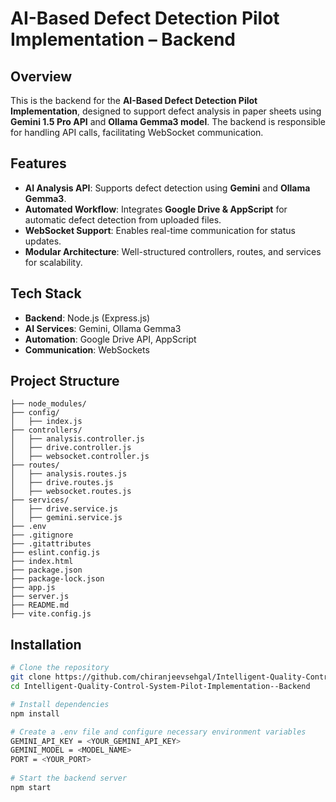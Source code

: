 # AI-Based Defect Detection Pilot Implementation – Backend

## Overview
This is the backend for the **AI-Based Defect Detection Pilot Implementation**, designed to support defect analysis in paper sheets using **Gemini 1.5 Pro API** and **Ollama Gemma3 model**. The backend is responsible for handling API calls, facilitating WebSocket communication.

## Features
- **AI Analysis API**: Supports defect detection using **Gemini** and **Ollama Gemma3**.
- **Automated Workflow**: Integrates **Google Drive & AppScript** for automatic defect detection from uploaded files.
- **WebSocket Support**: Enables real-time communication for status updates.
- **Modular Architecture**: Well-structured controllers, routes, and services for scalability.

## Tech Stack
- **Backend**: Node.js (Express.js)
- **AI Services**: Gemini, Ollama Gemma3
- **Automation**: Google Drive API, AppScript
- **Communication**: WebSockets

## Project Structure
```
├── node_modules/
├── config/
│   ├── index.js
├── controllers/
│   ├── analysis.controller.js
│   ├── drive.controller.js
│   ├── websocket.controller.js
├── routes/
│   ├── analysis.routes.js
│   ├── drive.routes.js
│   ├── websocket.routes.js
├── services/
│   ├── drive.service.js
│   ├── gemini.service.js
├── .env
├── .gitignore
├── .gitattributes
├── eslint.config.js
├── index.html
├── package.json
├── package-lock.json
├── app.js
├── server.js
├── README.md
├── vite.config.js
```

## **Installation**
```sh
# Clone the repository
git clone https://github.com/chiranjeevsehgal/Intelligent-Quality-Control-System-Pilot-Implementation--Backend.git
cd Intelligent-Quality-Control-System-Pilot-Implementation--Backend

# Install dependencies
npm install

# Create a .env file and configure necessary environment variables
GEMINI_API_KEY = <YOUR_GEMINI_API_KEY>
GEMINI_MODEL = <MODEL_NAME>
PORT = <YOUR_PORT>
    
# Start the backend server
npm start
